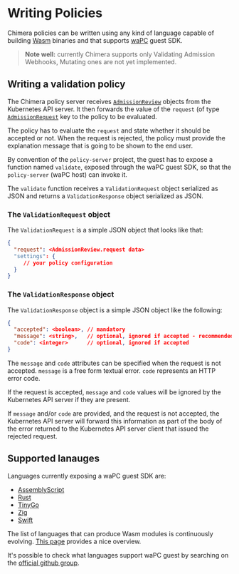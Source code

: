 # Writing Policies

Chimera policies can be written using any kind of language capable of building
[Wasm](https://webassembly.org/) binaries and that supports [waPC](https://github.com/wapc) guest SDK.

> **Note well:** currently Chimera supports only Validating Admission Webhooks,
> Mutating ones are not yet implemented.

## Writing a validation policy

The Chimera policy server receives
[`AdmissionReview`](https://godoc.org/k8s.io/api/admission/v1#AdmissionReview)
objects from the Kubernetes API server. It then forwards the value of
the `request` (of type
[`AdmissionRequest`](https://godoc.org/k8s.io/api/admission/v1#AdmissionRequest)
key to the policy to be evaluated.

The policy has to evaluate the `request` and state whether it should be
accepted or not. When the request is rejected, the policy must provide the
explanation message that is going to be shown to the end user.

By convention of the `policy-server` project, the guest has to expose
a function named `validate`, exposed through the waPC guest SDK, so
that the `policy-server` (waPC host) can invoke it.

The `validate` function receives a `ValidationRequest` object serialized as JSON and
returns a `ValidationResponse` object serialized as JSON. 

### The `ValidationRequest` object

The `ValidationRequest` is a simple JSON object that looks like that:

```json
{
  "request": <AdmissionReview.request data>
  "settings": {
     // your policy configuration
  }
}
```

### The `ValidationResponse` object

The `ValidationResponse` object is a simple JSON object like the
following:

```json
{
  "accepted": <boolean>, // mandatory
  "message": <string>,   // optional, ignored if accepted - recommended for rejections
  "code": <integer>      // optional, ignored if accepted
}
```

The `message` and `code` attributes can be specified when the request
is not accepted. `message` is a free form textual error. `code`
represents an HTTP error code.

If the request is accepted, `message` and `code`
values will be ignored by the Kubernetes API server if they are
present.

If `message` and/or `code` are provided, and the request is not
accepted, the Kubernetes API server will forward this information as
part of the body of the error returned to the Kubernetes API server
client that issued the rejected request.


## Supported lanauges

Languages currently exposing a waPC guest SDK are:

- [AssemblyScript](https://github.com/wapc/as-guest)
- [Rust](https://github.com/wapc/wapc-guest-rust)
- [TinyGo](https://github.com/wapc/wapc-guest-tinygo)
- [Zig](https://github.com/wapc/wapc-guest-zig)
- [Swift](https://github.com/flavio/wapc-guest-swift)

The list of languages that can produce Wasm modules is continuously evolving.
[This page](https://github.com/appcypher/awesome-wasm-langs) provides a
nice overview.

It's possible to check what languages support waPC guest by searching
on the [official github
group](https://github.com/wapc?q=guest&type=&language=).
